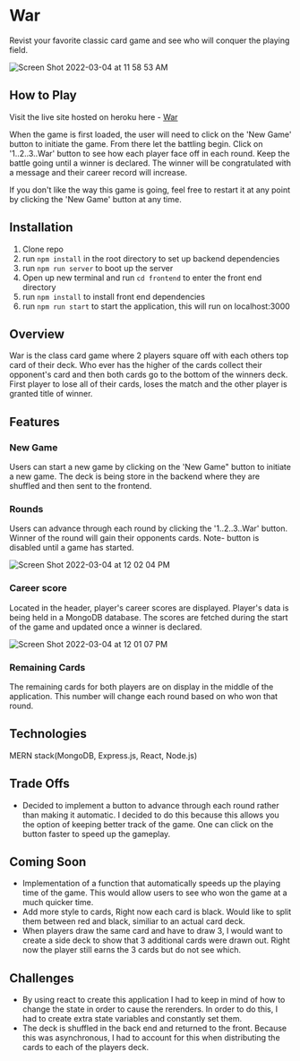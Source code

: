# War
Revist your favorite classic card game and see who will conquer the playing field.


![Screen Shot 2022-03-04 at 11 58 53 AM](https://user-images.githubusercontent.com/66323451/156806632-0205c60a-0019-4ed8-a809-fd52598c8c41.png)

## How to Play
Visit the live site hosted on heroku here - <a href="https://war-cardsgame.herokuapp.com/" target="blank">War</a>

When the game is first loaded, the user will need to click on the 'New Game' button to initiate the game. From there let the battling begin. Click on '1..2..3..War' button to see how each player face off in each round. Keep the battle going until a winner is declared. The winner will be congratulated with a message and their career record will increase.

If you don't like the way this game is going, feel free to restart it at any point by clicking the 'New Game' button at any time.


## Installation
1. Clone repo
2. run `npm install` in the root directory to set up backend dependencies
3. run `npm run server` to boot up the server
4. Open up new terminal and run `cd frontend` to enter the front end directory
5. run `npm install` to install front end dependencies
6. run `npm run start` to start the application, this will run on localhost:3000

## Overview

War is the class card game where 2 players square off with each others top card of their deck. Who ever has the higher of the cards collect their opponent's card and then both cards go to the bottom of the winners deck. First player to lose all of their cards, loses the match and the other player is granted title of winner.

## Features

### New Game
Users can start a new game by clicking on the 'New Game" button to initiate a new game. The deck is being store in the backend where they are shuffled and then sent to the frontend.

### Rounds
Users can advance through each round by clicking the '1..2..3..War' button. Winner of the round will gain their opponents cards. Note- button is disabled until a game has started.

![Screen Shot 2022-03-04 at 12 02 04 PM](https://user-images.githubusercontent.com/66323451/156807125-724c8019-31f1-4647-b990-32425e624f16.png)

### Career score
Located in the header, player's career scores are displayed. Player's data is being held in a MongoDB database. The scores are fetched during the start of the game and updated once a winner is declared.

![Screen Shot 2022-03-04 at 12 01 07 PM](https://user-images.githubusercontent.com/66323451/156806909-019e625e-ddce-4f60-995e-4a0ef02d7080.png)


### Remaining Cards
The remaining cards for both players are on display in the middle of the application. This number will change each round based on who won that round.

## Technologies

MERN stack(MongoDB, Express.js, React, Node.js)

## Trade Offs

* Decided to implement a button to advance through each round rather than making it automatic. I decided to do this because this allows you the option of keeping better track of the game. One can click on the button faster to speed up the gameplay.

## Coming Soon

* Implementation of a function that automatically speeds up the playing time of the game. This would allow users to see who won the game at a much quicker time.
* Add more style to cards, Right now each card is black. Would like to split them between red and black, similiar to an actual card deck.
* When players draw the same card and have to draw 3, I would want to create a side deck to show that 3 additional cards were drawn out. Right now the player still earns the 3 cards but do not see which.

## Challenges

* By using react to create this application I had to keep in mind of how to change the state in order to cause the rerenders. In order to do this, I had to create extra state variables and constantly set them.
* The deck is shuffled in the back end and returned to the front. Because this was asynchronous, I had to account for this when distributing the cards to each of the players deck.
